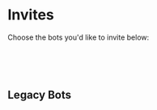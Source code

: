 # Invites

Choose the bots you'd like to invite below:

<Invite
  title="BetterCensor"
  description="BetterCensor is the powerful Discord moderation bot that automatically keeps your servers clean, with Google Sheets Integration, for powerful editing, and sharing anywhere."
  docs="/docs/bettercensor"
  invite="/invite/bettercensor"
/>

<Invite
  title="BetterInvites"
  description="BetterInvites makes Discord invites more powerful by giving members who join with an invite certain roles."
  docs="/docs/betterinvites"
  invite="/invite/betterinvites"
/>

<Invite
  title="BetterNotes"
  description="The bot built for one job: to make note taking and sharing even more powerful"
  docs="/docs/betternotes"
  invite="/invite/betternotes"
/>

<Invite
  title="🍵 茶 Cha for Japanese"
  description="A delightfully refreshing Discord bot for searching and translating Japanese."
  docs="/docs/cha/ja"
  invite="/invite/chaja"
/>

<Invite
  title="🍵 차 Cha for Korean"
  description="A delightfully refreshing Discord bot for searching and translating Korean."
  docs="/docs/cha/ko"
  invite="/invite/chako"
/>

<div style="padding-bottom:50px"></div>

## Legacy Bots

<div class="grid grid-cols-1 gap-2 sm:grid-cols-2">
<Invite
  title="BetterInvites v1"
  docs="/docs/betterinvites/v1"
  invite="/invite/betterinvites/v1"
/>
</div>

<div style="padding-bottom:100px"></div>
